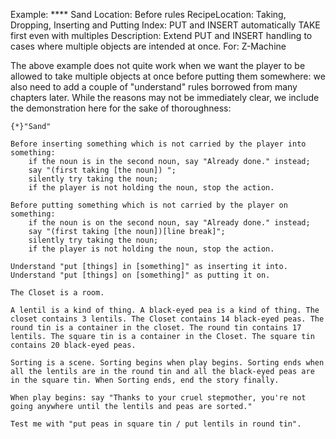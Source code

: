 Example: **** Sand
Location: Before rules
RecipeLocation: Taking, Dropping, Inserting and Putting
Index: PUT and INSERT automatically TAKE first even with multiples
Description: Extend PUT and INSERT handling to cases where multiple objects are intended at once.
For: Z-Machine

[ZL: https://inform7.atlassian.net/browse/I7-2348 ]::
  
The above example does not quite work when we want the player to be allowed to take multiple objects at once before putting them somewhere: we also need to add a couple of "understand" rules borrowed from many chapters later. While the reasons may not be immediately clear, we include the demonstration here for the sake of thoroughness:

  

``` inform7
{*}"Sand"

Before inserting something which is not carried by the player into something:
	if the noun is in the second noun, say "Already done." instead;
	say "(first taking [the noun]) ";
	silently try taking the noun;
	if the player is not holding the noun, stop the action.

Before putting something which is not carried by the player on something:
	if the noun is on the second noun, say "Already done." instead;
	say "(first taking [the noun])[line break]";
	silently try taking the noun;
	if the player is not holding the noun, stop the action.

Understand "put [things] in [something]" as inserting it into. Understand "put [things] on [something]" as putting it on.

The Closet is a room.

A lentil is a kind of thing. A black-eyed pea is a kind of thing. The closet contains 3 lentils. The Closet contains 14 black-eyed peas. The round tin is a container in the closet. The round tin contains 17 lentils. The square tin is a container in the Closet. The square tin contains 20 black-eyed peas.

Sorting is a scene. Sorting begins when play begins. Sorting ends when all the lentils are in the round tin and all the black-eyed peas are in the square tin. When Sorting ends, end the story finally.

When play begins: say "Thanks to your cruel stepmother, you're not going anywhere until the lentils and peas are sorted."

Test me with "put peas in square tin / put lentils in round tin".
```


